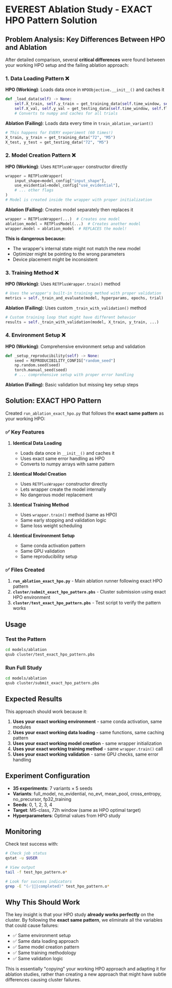 # EVEREST Ablation Study - EXACT HPO Pattern Solution

## Problem Analysis: Key Differences Between HPO and Ablation

After detailed comparison, several **critical differences** were found between your working HPO setup and the failing ablation approach:

### 1. **Data Loading Pattern** ❌
**HPO (Working)**: Loads data once in `HPOObjective.__init__()` and caches it
```python
def _load_data(self) -> None:
    self.X_train, self.y_train = get_training_data(self.time_window, self.flare_class)
    self.X_val, self.y_val = get_testing_data(self.time_window, self.flare_class)
    # Converts to numpy and caches for all trials
```

**Ablation (Failing)**: Loads data every time in `train_ablation_variant()`
```python
# This happens for EVERY experiment (60 times!)
X_train, y_train = get_training_data("72", "M5")
X_test, y_test = get_testing_data("72", "M5")
```

### 2. **Model Creation Pattern** ❌
**HPO (Working)**: Uses `RETPlusWrapper` constructor directly
```python
wrapper = RETPlusWrapper(
    input_shape=model_config["input_shape"],
    use_evidential=model_config["use_evidential"],
    # ... other flags
)
# Model is created inside the wrapper with proper initialization
```

**Ablation (Failing)**: Creates model separately then replaces it
```python
wrapper = RETPlusWrapper(...)  # Creates one model
ablation_model = RETPlusModel(...)  # Creates another model  
wrapper.model = ablation_model  # REPLACES the model!
```

**This is dangerous because:**
- The wrapper's internal state might not match the new model
- Optimizer might be pointing to the wrong parameters
- Device placement might be inconsistent

### 3. **Training Method** ❌
**HPO (Working)**: Uses `RETPlusWrapper.train()` method
```python
# Uses the wrapper's built-in training method with proper validation
metrics = self._train_and_evaluate(model, hyperparams, epochs, trial)
```

**Ablation (Failing)**: Uses custom `_train_with_validation()` method
```python
# Custom training loop that might have different behavior
results = self._train_with_validation(model, X_train, y_train, ...)
```

### 4. **Environment Setup** ❌
**HPO (Working)**: Comprehensive environment setup and validation
```python
def _setup_reproducibility(self) -> None:
    seed = REPRODUCIBILITY_CONFIG["random_seed"]
    np.random.seed(seed)
    torch.manual_seed(seed)
    # ... comprehensive setup with proper error handling
```

**Ablation (Failing)**: Basic validation but missing key setup steps

## Solution: EXACT HPO Pattern

Created `run_ablation_exact_hpo.py` that follows the **exact same pattern** as your working HPO:

### ✅ **Key Features**

1. **Identical Data Loading**
   - Loads data once in `__init__()` and caches it
   - Uses exact same error handling as HPO
   - Converts to numpy arrays with same pattern

2. **Identical Model Creation**
   - Uses `RETPlusWrapper` constructor directly
   - Lets wrapper create the model internally
   - No dangerous model replacement

3. **Identical Training Method**
   - Uses `wrapper.train()` method (same as HPO)
   - Same early stopping and validation logic
   - Same loss weight scheduling

4. **Identical Environment Setup**
   - Same conda activation pattern
   - Same GPU validation
   - Same reproducibility setup

### ✅ **Files Created**

1. **`run_ablation_exact_hpo.py`** - Main ablation runner following exact HPO pattern
2. **`cluster/submit_exact_hpo_pattern.pbs`** - Cluster submission using exact HPO environment
3. **`cluster/test_exact_hpo_pattern.pbs`** - Test script to verify the pattern works

## Usage

### Test the Pattern
```bash
cd models/ablation
qsub cluster/test_exact_hpo_pattern.pbs
```

### Run Full Study
```bash
cd models/ablation  
qsub cluster/submit_exact_hpo_pattern.pbs
```

## Expected Results

This approach should work because it:

1. **Uses your exact working environment** - same conda activation, same modules
2. **Uses your exact working data loading** - same functions, same caching pattern  
3. **Uses your exact working model creation** - same wrapper initialization
4. **Uses your exact working training method** - same `wrapper.train()` call
5. **Uses your exact working validation** - same GPU checks, same error handling

## Experiment Configuration

- **35 experiments**: 7 variants × 5 seeds
- **Variants**: full_model, no_evidential, no_evt, mean_pool, cross_entropy, no_precursor, fp32_training
- **Seeds**: 0, 1, 2, 3, 4
- **Target**: M5-class, 72h window (same as HPO optimal target)
- **Hyperparameters**: Optimal values from HPO study

## Monitoring

Check test success with:
```bash
# Check job status
qstat -u $USER

# View output
tail -f test_hpo_pattern.o*

# Look for success indicators
grep -E "(✅|🏁|completed)" test_hpo_pattern.o*
```

## Why This Should Work

The key insight is that your HPO study **already works perfectly** on the cluster. By following the **exact same pattern**, we eliminate all the variables that could cause failures:

- ✅ Same environment setup
- ✅ Same data loading approach  
- ✅ Same model creation pattern
- ✅ Same training methodology
- ✅ Same validation logic

This is essentially "copying" your working HPO approach and adapting it for ablation studies, rather than creating a new approach that might have subtle differences causing cluster failures. 